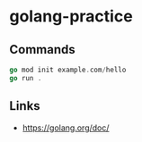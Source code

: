 # golang-practice

## Commands

```go
go mod init example.com/hello
go run .
```

## Links

- https://golang.org/doc/